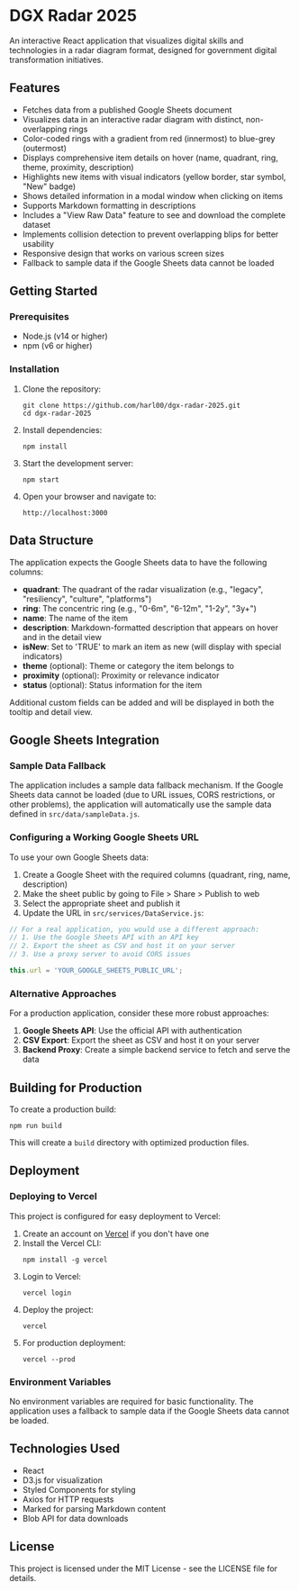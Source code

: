 # DGX Radar 2025

An interactive React application that visualizes digital skills and technologies in a radar diagram format, designed for government digital transformation initiatives.

## Features

- Fetches data from a published Google Sheets document
- Visualizes data in an interactive radar diagram with distinct, non-overlapping rings
- Color-coded rings with a gradient from red (innermost) to blue-grey (outermost)
- Displays comprehensive item details on hover (name, quadrant, ring, theme, proximity, description)
- Highlights new items with visual indicators (yellow border, star symbol, "New" badge)
- Shows detailed information in a modal window when clicking on items
- Supports Markdown formatting in descriptions
- Includes a "View Raw Data" feature to see and download the complete dataset
- Implements collision detection to prevent overlapping blips for better usability
- Responsive design that works on various screen sizes
- Fallback to sample data if the Google Sheets data cannot be loaded

## Getting Started

### Prerequisites

- Node.js (v14 or higher)
- npm (v6 or higher)

### Installation

1. Clone the repository:
   ```
   git clone https://github.com/harl00/dgx-radar-2025.git
   cd dgx-radar-2025
   ```

2. Install dependencies:
   ```
   npm install
   ```

3. Start the development server:
   ```
   npm start
   ```

4. Open your browser and navigate to:
   ```
   http://localhost:3000
   ```

## Data Structure

The application expects the Google Sheets data to have the following columns:

- **quadrant**: The quadrant of the radar visualization (e.g., "legacy", "resiliency", "culture", "platforms")
- **ring**: The concentric ring (e.g., "0-6m", "6-12m", "1-2y", "3y+")
- **name**: The name of the item
- **description**: Markdown-formatted description that appears on hover and in the detail view
- **isNew**: Set to 'TRUE' to mark an item as new (will display with special indicators)
- **theme** (optional): Theme or category the item belongs to
- **proximity** (optional): Proximity or relevance indicator
- **status** (optional): Status information for the item

Additional custom fields can be added and will be displayed in both the tooltip and detail view.

## Google Sheets Integration

### Sample Data Fallback

The application includes a sample data fallback mechanism. If the Google Sheets data cannot be loaded (due to URL issues, CORS restrictions, or other problems), the application will automatically use the sample data defined in `src/data/sampleData.js`.

### Configuring a Working Google Sheets URL

To use your own Google Sheets data:

1. Create a Google Sheet with the required columns (quadrant, ring, name, description)
2. Make the sheet public by going to File > Share > Publish to web
3. Select the appropriate sheet and publish it
4. Update the URL in `src/services/DataService.js`:

```javascript
// For a real application, you would use a different approach:
// 1. Use the Google Sheets API with an API key
// 2. Export the sheet as CSV and host it on your server
// 3. Use a proxy server to avoid CORS issues

this.url = 'YOUR_GOOGLE_SHEETS_PUBLIC_URL';
```

### Alternative Approaches

For a production application, consider these more robust approaches:

1. **Google Sheets API**: Use the official API with authentication
2. **CSV Export**: Export the sheet as CSV and host it on your server
3. **Backend Proxy**: Create a simple backend service to fetch and serve the data

## Building for Production

To create a production build:

```
npm run build
```

This will create a `build` directory with optimized production files.

## Deployment

### Deploying to Vercel

This project is configured for easy deployment to Vercel:

1. Create an account on [Vercel](https://vercel.com/) if you don't have one
2. Install the Vercel CLI:
   ```
   npm install -g vercel
   ```
3. Login to Vercel:
   ```
   vercel login
   ```
4. Deploy the project:
   ```
   vercel
   ```
5. For production deployment:
   ```
   vercel --prod
   ```

### Environment Variables

No environment variables are required for basic functionality. The application uses a fallback to sample data if the Google Sheets data cannot be loaded.

## Technologies Used

- React
- D3.js for visualization
- Styled Components for styling
- Axios for HTTP requests
- Marked for parsing Markdown content
- Blob API for data downloads

## License

This project is licensed under the MIT License - see the LICENSE file for details.
